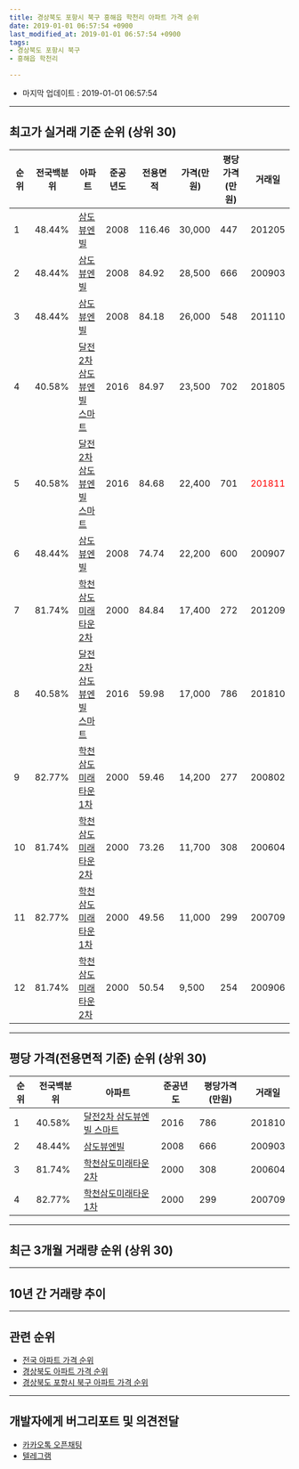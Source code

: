 ```yaml
---
title: 경상북도 포항시 북구 흥해읍 학천리 아파트 가격 순위
date: 2019-01-01 06:57:54 +0900
last_modified_at: 2019-01-01 06:57:54 +0900
tags:
- 경상북도 포항시 북구
- 흥해읍 학천리

---
```


* 마지막 업데이트 : 2019-01-01 06:57:54

---

## 최고가 실거래 기준 순위 (상위 30)


|순위|전국백분위|아파트|준공년도|전용면적|가격(만원)|평당가격(만원)|거래일|
|---|---|---|---|---|---|---|---|
|1|48.44%|[삼도뷰엔빌](https://search.naver.com/search.naver?query=%EA%B2%BD%EC%83%81%EB%B6%81%EB%8F%84+%ED%8F%AC%ED%95%AD%EC%8B%9C+%EB%B6%81%EA%B5%AC+%ED%9D%A5%ED%95%B4%EC%9D%8D+%ED%95%99%EC%B2%9C%EB%A6%AC+%EC%82%BC%EB%8F%84%EB%B7%B0%EC%97%94%EB%B9%8C)|2008|116.46|30,000|447|201205|
|2|48.44%|[삼도뷰엔빌](https://search.naver.com/search.naver?query=%EA%B2%BD%EC%83%81%EB%B6%81%EB%8F%84+%ED%8F%AC%ED%95%AD%EC%8B%9C+%EB%B6%81%EA%B5%AC+%ED%9D%A5%ED%95%B4%EC%9D%8D+%ED%95%99%EC%B2%9C%EB%A6%AC+%EC%82%BC%EB%8F%84%EB%B7%B0%EC%97%94%EB%B9%8C)|2008|84.92|28,500|666|200903|
|3|48.44%|[삼도뷰엔빌](https://search.naver.com/search.naver?query=%EA%B2%BD%EC%83%81%EB%B6%81%EB%8F%84+%ED%8F%AC%ED%95%AD%EC%8B%9C+%EB%B6%81%EA%B5%AC+%ED%9D%A5%ED%95%B4%EC%9D%8D+%ED%95%99%EC%B2%9C%EB%A6%AC+%EC%82%BC%EB%8F%84%EB%B7%B0%EC%97%94%EB%B9%8C)|2008|84.18|26,000|548|201110|
|4|40.58%|[달전2차 삼도뷰엔빌 스마트](https://search.naver.com/search.naver?query=%EA%B2%BD%EC%83%81%EB%B6%81%EB%8F%84+%ED%8F%AC%ED%95%AD%EC%8B%9C+%EB%B6%81%EA%B5%AC+%ED%9D%A5%ED%95%B4%EC%9D%8D+%ED%95%99%EC%B2%9C%EB%A6%AC+%EB%8B%AC%EC%A0%842%EC%B0%A8+%EC%82%BC%EB%8F%84%EB%B7%B0%EC%97%94%EB%B9%8C+%EC%8A%A4%EB%A7%88%ED%8A%B8)|2016|84.97|23,500|702|201805|
|5|40.58%|[달전2차 삼도뷰엔빌 스마트](https://search.naver.com/search.naver?query=%EA%B2%BD%EC%83%81%EB%B6%81%EB%8F%84+%ED%8F%AC%ED%95%AD%EC%8B%9C+%EB%B6%81%EA%B5%AC+%ED%9D%A5%ED%95%B4%EC%9D%8D+%ED%95%99%EC%B2%9C%EB%A6%AC+%EB%8B%AC%EC%A0%842%EC%B0%A8+%EC%82%BC%EB%8F%84%EB%B7%B0%EC%97%94%EB%B9%8C+%EC%8A%A4%EB%A7%88%ED%8A%B8)|2016|84.68|22,400|701|<span style="color:red">201811</span>|
|6|48.44%|[삼도뷰엔빌](https://search.naver.com/search.naver?query=%EA%B2%BD%EC%83%81%EB%B6%81%EB%8F%84+%ED%8F%AC%ED%95%AD%EC%8B%9C+%EB%B6%81%EA%B5%AC+%ED%9D%A5%ED%95%B4%EC%9D%8D+%ED%95%99%EC%B2%9C%EB%A6%AC+%EC%82%BC%EB%8F%84%EB%B7%B0%EC%97%94%EB%B9%8C)|2008|74.74|22,200|600|200907|
|7|81.74%|[학천삼도미래타운2차](https://search.naver.com/search.naver?query=%EA%B2%BD%EC%83%81%EB%B6%81%EB%8F%84+%ED%8F%AC%ED%95%AD%EC%8B%9C+%EB%B6%81%EA%B5%AC+%ED%9D%A5%ED%95%B4%EC%9D%8D+%ED%95%99%EC%B2%9C%EB%A6%AC+%ED%95%99%EC%B2%9C%EC%82%BC%EB%8F%84%EB%AF%B8%EB%9E%98%ED%83%80%EC%9A%B42%EC%B0%A8)|2000|84.84|17,400|272|201209|
|8|40.58%|[달전2차 삼도뷰엔빌 스마트](https://search.naver.com/search.naver?query=%EA%B2%BD%EC%83%81%EB%B6%81%EB%8F%84+%ED%8F%AC%ED%95%AD%EC%8B%9C+%EB%B6%81%EA%B5%AC+%ED%9D%A5%ED%95%B4%EC%9D%8D+%ED%95%99%EC%B2%9C%EB%A6%AC+%EB%8B%AC%EC%A0%842%EC%B0%A8+%EC%82%BC%EB%8F%84%EB%B7%B0%EC%97%94%EB%B9%8C+%EC%8A%A4%EB%A7%88%ED%8A%B8)|2016|59.98|17,000|786|201810|
|9|82.77%|[학천삼도미래타운1차](https://search.naver.com/search.naver?query=%EA%B2%BD%EC%83%81%EB%B6%81%EB%8F%84+%ED%8F%AC%ED%95%AD%EC%8B%9C+%EB%B6%81%EA%B5%AC+%ED%9D%A5%ED%95%B4%EC%9D%8D+%ED%95%99%EC%B2%9C%EB%A6%AC+%ED%95%99%EC%B2%9C%EC%82%BC%EB%8F%84%EB%AF%B8%EB%9E%98%ED%83%80%EC%9A%B41%EC%B0%A8)|2000|59.46|14,200|277|200802|
|10|81.74%|[학천삼도미래타운2차](https://search.naver.com/search.naver?query=%EA%B2%BD%EC%83%81%EB%B6%81%EB%8F%84+%ED%8F%AC%ED%95%AD%EC%8B%9C+%EB%B6%81%EA%B5%AC+%ED%9D%A5%ED%95%B4%EC%9D%8D+%ED%95%99%EC%B2%9C%EB%A6%AC+%ED%95%99%EC%B2%9C%EC%82%BC%EB%8F%84%EB%AF%B8%EB%9E%98%ED%83%80%EC%9A%B42%EC%B0%A8)|2000|73.26|11,700|308|200604|
|11|82.77%|[학천삼도미래타운1차](https://search.naver.com/search.naver?query=%EA%B2%BD%EC%83%81%EB%B6%81%EB%8F%84+%ED%8F%AC%ED%95%AD%EC%8B%9C+%EB%B6%81%EA%B5%AC+%ED%9D%A5%ED%95%B4%EC%9D%8D+%ED%95%99%EC%B2%9C%EB%A6%AC+%ED%95%99%EC%B2%9C%EC%82%BC%EB%8F%84%EB%AF%B8%EB%9E%98%ED%83%80%EC%9A%B41%EC%B0%A8)|2000|49.56|11,000|299|200709|
|12|81.74%|[학천삼도미래타운2차](https://search.naver.com/search.naver?query=%EA%B2%BD%EC%83%81%EB%B6%81%EB%8F%84+%ED%8F%AC%ED%95%AD%EC%8B%9C+%EB%B6%81%EA%B5%AC+%ED%9D%A5%ED%95%B4%EC%9D%8D+%ED%95%99%EC%B2%9C%EB%A6%AC+%ED%95%99%EC%B2%9C%EC%82%BC%EB%8F%84%EB%AF%B8%EB%9E%98%ED%83%80%EC%9A%B42%EC%B0%A8)|2000|50.54|9,500|254|200906|


---

## 평당 가격(전용면적 기준) 순위 (상위 30)


|순위|전국백분위|아파트|준공년도|평당가격(만원)|거래일|
|---|---|---|---|---|---|
|1|40.58%|[달전2차 삼도뷰엔빌 스마트](https://search.naver.com/search.naver?query=%EA%B2%BD%EC%83%81%EB%B6%81%EB%8F%84+%ED%8F%AC%ED%95%AD%EC%8B%9C+%EB%B6%81%EA%B5%AC+%ED%9D%A5%ED%95%B4%EC%9D%8D+%ED%95%99%EC%B2%9C%EB%A6%AC+%EB%8B%AC%EC%A0%842%EC%B0%A8+%EC%82%BC%EB%8F%84%EB%B7%B0%EC%97%94%EB%B9%8C+%EC%8A%A4%EB%A7%88%ED%8A%B8)|2016|786|201810|
|2|48.44%|[삼도뷰엔빌](https://search.naver.com/search.naver?query=%EA%B2%BD%EC%83%81%EB%B6%81%EB%8F%84+%ED%8F%AC%ED%95%AD%EC%8B%9C+%EB%B6%81%EA%B5%AC+%ED%9D%A5%ED%95%B4%EC%9D%8D+%ED%95%99%EC%B2%9C%EB%A6%AC+%EC%82%BC%EB%8F%84%EB%B7%B0%EC%97%94%EB%B9%8C)|2008|666|200903|
|3|81.74%|[학천삼도미래타운2차](https://search.naver.com/search.naver?query=%EA%B2%BD%EC%83%81%EB%B6%81%EB%8F%84+%ED%8F%AC%ED%95%AD%EC%8B%9C+%EB%B6%81%EA%B5%AC+%ED%9D%A5%ED%95%B4%EC%9D%8D+%ED%95%99%EC%B2%9C%EB%A6%AC+%ED%95%99%EC%B2%9C%EC%82%BC%EB%8F%84%EB%AF%B8%EB%9E%98%ED%83%80%EC%9A%B42%EC%B0%A8)|2000|308|200604|
|4|82.77%|[학천삼도미래타운1차](https://search.naver.com/search.naver?query=%EA%B2%BD%EC%83%81%EB%B6%81%EB%8F%84+%ED%8F%AC%ED%95%AD%EC%8B%9C+%EB%B6%81%EA%B5%AC+%ED%9D%A5%ED%95%B4%EC%9D%8D+%ED%95%99%EC%B2%9C%EB%A6%AC+%ED%95%99%EC%B2%9C%EC%82%BC%EB%8F%84%EB%AF%B8%EB%9E%98%ED%83%80%EC%9A%B41%EC%B0%A8)|2000|299|200709|


---

## 최근 3개월 거래량 순위 (상위 30)


<div style="width:100%;">
    <canvas id="deal_count_ranking" height="250"></canvas>
</div>


<script>
new Chart(document.getElementById("deal_count_ranking"), {
    type: 'horizontalBar',
    data: {
        labels: ['학천삼도미래타운1차', '학천삼도미래타운2차', '삼도뷰엔빌', '달전2차 삼도뷰엔빌 스마트'],
        datasets: [{
            label: '실거래 수',
            data: [3, 1, 1, 1],
            borderColor: "rgba(255, 0, 128, 1)",
            backgroundColor: "rgba(255, 0, 128, 0.5)",
            fill: false,
        }]
    },
    options: {
        responsive: true,
        title: {
            display: true,
            text: '최근 3개월 거래량 순위'
        },
        tooltips: {
            mode: 'index',
            intersect: false,
            callbacks: {
                title: function(tooltipItems, data) {
                    return "실거래 수:";
                },
                label: function(tooltipItem, data) {
                    return data.labels[tooltipItem.index] + ": " + tooltipItem.xLabel;
                }
            }
        },
        hover: {
            mode: 'nearest',
            intersect: true
        },
        scales: {
            xAxes: [{
                display: true,
                scaleLabel: {
                    display: true,
                    labelString: '실거래 수'
                },
                ticks: {
                    suggestedMin: 0,
                }
            }],
            yAxes: [{
                display: true,
                ticks: {
                    autoSkip: false,
                    callback: function(value, index, values) {
                        if (value.length > 15)
                            return value.substr(0, 13) + "...";
                        else
                            return value;
                    }
                },
                scaleLabel: {
                    display: false,
                }
            }]
        }
    }
});

</script>


---

## 10년 간 거래량 추이


<div style="width:100%;">
    <canvas id="deal_progress" height="250"></canvas>
</div>

<script>
new Chart(document.getElementById("deal_progress"), {
    type: 'line',
    data: {
        labels: ['200901','200902','200903','200904','200905','200906','200907','200908','200909','200910','200911','200912','201001','201002','201003','201004','201005','201006','201007','201008','201009','201010','201011','201012','201101','201102','201103','201104','201105','201106','201107','201108','201109','201110','201111','201112','201201','201202','201203','201204','201205','201206','201207','201208','201209','201210','201211','201212','201301','201302','201303','201304','201305','201306','201307','201308','201309','201310','201311','201312','201401','201402','201403','201404','201405','201406','201407','201408','201409','201410','201411','201412','201501','201502','201503','201504','201505','201506','201507','201508','201509','201510','201511','201512','201601','201602','201603','201604','201605','201606','201607','201608','201609','201610','201611','201612','201701','201702','201703','201704','201705','201706','201707','201708','201709','201710','201711','201712','201801','201802','201803','201804','201805','201806','201807','201808','201809','201810','201811','201812','201901'],
        datasets: [{
            label: '실거래 수',
            pointRadius: 1,
            data: [1, 10, 6, 5, 10, 9, 6, 13, 15, 15, 12, 15, 17, 14, 14, 9, 6, 10, 6, 10, 18, 10, 14, 8, 8, 15, 15, 20, 19, 25, 20, 18, 16, 32, 23, 21, 15, 23, 24, 16, 25, 12, 16, 11, 18, 12, 16, 14, 14, 16, 23, 23, 18, 16, 10, 19, 12, 15, 12, 12, 12, 14, 10, 10, 14, 12, 8, 9, 19, 22, 11, 13, 14, 8, 12, 17, 3, 11, 7, 5, 11, 11, 2, 3, 3, 2, 3, 9, 3, 7, 7, 10, 11, 7, 5, 6, 4, 9, 6, 2, 7, 14, 6, 5, 7, 5, 8, 6, 7, 8, 4, 4, 4, 18, 12, 8, 4, 8, 5, 1, 0],
            borderColor: "rgba(255, 201, 14, 1)",
            backgroundColor: "rgba(255, 201, 14, 0.5)",
            fill: true,
        }]
    },
    options: {
        responsive: true,
        title: {
            display: true,
            text: '10년간 거래량 추이'
        },
        tooltips: {
            mode: 'index',
            intersect: false,
        },
        hover: {
            mode: 'nearest',
            intersect: true
        },
        scales: {
            xAxes: [{
                display: true,
                scaleLabel: {
                    display: true,
                    labelString: '년/월'
                }
            }],
            yAxes: [{
                display: true,
                ticks: {
                    suggestedMin: 0,
                },
                scaleLabel: {
                    display: true,
                    labelString: '실거래 수'
                }
            }]
        }
    }
});

</script>


---

## 관련 순위

- [전국 아파트 가격 순위](https://inasie.github.io/apt-ranking/전국)
- [경상북도 아파트 가격 순위](https://inasie.github.io/apt-ranking/경상북도)
- [경상북도 포항시 북구 아파트 가격 순위](https://inasie.github.io/apt-ranking/경상북도-포항시-북구)


---

## 개발자에게 버그리포트 및 의견전달

- [카카오톡 오픈채팅](https://open.kakao.com/o/gLJUAP4)
- [텔레그램](https://t.me/inasie)

